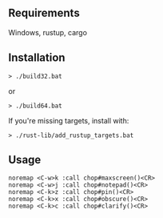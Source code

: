 ## Requirements
Windows, rustup, cargo

## Installation

`> ./build32.bat`

or

`> ./build64.bat`

If you're missing targets, install with:

`> ./rust-lib/add_rustup_targets.bat`

## Usage

```
noremap <C-w>k :call chop#maxscreen()<CR>
noremap <C-w>j :call chop#notepad()<CR>
noremap <C-k>z :call chop#pin()<CR>
noremap <C-k>x :call chop#obscure()<CR>
noremap <C-k>c :call chop#clarify()<CR>
```
